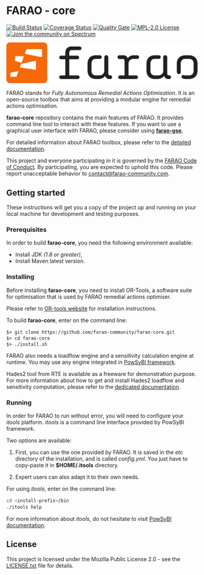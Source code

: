 # FARAO - core

[![Build Status](https://travis-ci.com/farao-community/farao-core.svg?branch=master)](https://travis-ci.com/farao-community/farao-core)
[![Coverage Status](https://sonarcloud.io/api/project_badges/measure?project=com.farao-community.farao%3Afarao-core&metric=coverage)](https://sonarcloud.io/component_measures?id=com.farao-community.farao%3Afarao-core&metric=coverage)
[![Quality Gate](https://sonarcloud.io/api/project_badges/measure?project=com.farao-community.farao%3Afarao-core&metric=alert_status)](https://sonarcloud.io/dashboard?id=com.farao-community.farao%3Afarao-core)
[![MPL-2.0 License](https://img.shields.io/badge/license-MPL_2.0-blue.svg)](https://www.mozilla.org/en-US/MPL/2.0/)
[![Join the community on Spectrum](https://withspectrum.github.io/badge/badge.svg)](https://spectrum.chat/farao-community)

![FARAO horizontal logo](https://raw.githubusercontent.com/farao-community/.github/master/logo-farao-horizontal.svg?sanitize=true)  

FARAO stands for *Fully Autonomous Remedial Actions Optimisation*. It is an open-source toolbox that aims at providing a modular engine for remedial actions optimisation.

**farao-core** repository contains the main features of FARAO. It provides command line tool to interact with these features.
If you want to use a graphical user interface with FARAO, please consider using [**farao-gse**](https://github.com/farao-community/farao-gse).

For detailed information about FARAO toolbox, please refer to the [detailed documentation](https://farao-community.github.io/docs/).

This project and everyone participating in it is governed by the [FARAO Code of Conduct](https://github.com/farao-community/.github/blob/master/CODE_OF_CONDUCT.md). By participating, you are expected to uphold this code.
Please report unacceptable behavior to [contact@farao-community.com](mailto:contact@farao-community.com).

## Getting started

These instructions will get you a copy of the project up and running on your local machine
for development and testing purposes.

### Prerequisites

In order to build **farao-core**, you need the following environment available:
  - Install JDK *(1.8 or greater)*,
  - Install Maven latest version.

### Installing

Before installing **farao-core**, you need to install OR-Tools, a software suite for optimisation that is used by FARAO remedial actions optimiser.

Please refer to [OR-tools website](https://developers.google.com/optimization/install/download) for installation instructions.

To build **farao-core**, enter on the command line:

```
$> git clone https://github.com/farao-community/farao-core.git
$> cd farao-core
$> ./install.sh
```

FARAO also needs a loadflow engine and a sensitivity calculation engine at runtime.
You may use any engine integrated in [PowSyBl framework](https://www.powsybl.org/).

Hades2 tool from RTE is available as a freeware for demonstration purpose.
For more information about how to get and install Hades2 loadflow and sensitivity computation, please refer to the
[dedicated documentation](https://rte-france.github.io/hades2/index.html).

### Running

In order for FARAO to run without error, you will need to configure your *itools* platform. *itools* is a command line interface
provided by PowSyBl framework. 

Two options are available:
1.  First, you can use the one provided by FARAO. It is saved in the *etc* directory of the installation, and is called *config.yml*.
You just have to copy-paste it in **$HOME/.itools** directory. 

2.  Expert users can also adapt it to their own needs.

For using *itools*, enter on the command line:
 
```bash
cd <install-prefix>/bin
./itools help
```

For more information about *itools*, do not hesitate to visit [PowSyBl documentation](https://www.powsybl.org/docs/).

## License

This project is licensed under the Mozilla Public License 2.0 - see the [LICENSE.txt](https://github.com/farao-community/farao-core/blob/master/LICENSE.txt) file for details.
 
